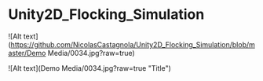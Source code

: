 # Unity2D_Flocking_Simulation
![Alt text](https://github.com/NicolasCastagnola/Unity2D_Flocking_Simulation/blob/master/Demo Media/0034.jpg?raw=true)

![Alt text](Demo Media/0034.jpg?raw=true "Title")
